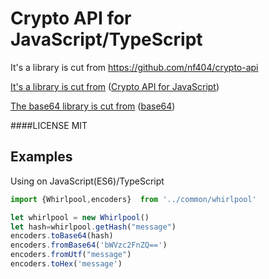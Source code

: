 # Crypto API for JavaScript/TypeScript
It's a library is cut from https://github.com/nf404/crypto-api

[It's a library is cut from](https://github.com/nf404/crypto-api)
([Crypto API for JavaScript](https://github.com/nf404/crypto-api))

[The base64 library is cut from](http://mths.be/base64)
([base64](http://mths.be/base64))

####LICENSE MIT




## Examples



Using on JavaScript(ES6)/TypeScript
```typescript
import {Whirlpool,encoders}  from '../common/whirlpool'

let whirlpool = new Whirlpool()
let hash=whirlpool.getHash("message")
encoders.toBase64(hash)
encoders.fromBase64('bWVzc2FnZQ==')
encoders.fromUtf("message")
encoders.toHex('message')
```


